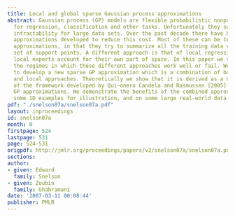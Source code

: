 ```yaml
---
title: Local and global sparse Gaussian process approximations
abstract: Gaussian process (GP) models are flexible probabilistic nonparametric models
  for regression, classification and other tasks. Unfortunately they suffer from computational
  intractability for large data sets. Over the past decade there have been many different
  approximations developed to reduce this cost. Most of these can be termed global
  approximations, in that they try to summarize all the training data via a small
  set of support points. A different approach is that of local regression, where many
  local experts account for their own part of space. In this paper we start by investigating
  the regimes in which these different approaches work well or fail. We then proceed
  to develop a new sparse GP approximation which is a combination of both the global
  and local approaches. Theoretically we show that it is derived as a natural extension
  of the framework developed by Qui~onero Candela and Rasmussen [2005] for n sparse
  GP approximations. We demonstrate the benefits of the combined approximation on
  some 1D examples for illustration, and on some large real-world data sets.
pdf: "./snelson07a/snelson07a.pdf"
layout: inproceedings
id: snelson07a
month: 0
firstpage: 524
lastpage: 531
page: 524-531
origpdf: http://jmlr.org/proceedings/papers/v2/snelson07a/snelson07a.pdf
sections: 
author:
- given: Edward
  family: Snelson
- given: Zoubin
  family: Ghahramani
date: '2007-03-11 00:08:44'
publisher: PMLR
---
```

